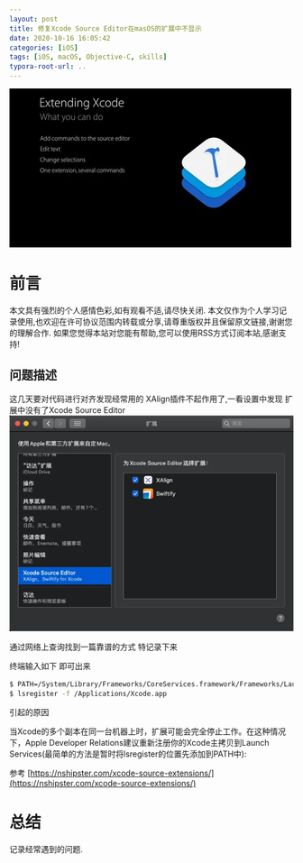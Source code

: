 ```yaml
---
layout: post
title: 修复Xcode Source Editor在masOS的扩展中不显示
date: 2020-10-16 16:05:42
categories: [iOS]
tags: [iOS, macOS, Objective-C, skills]
typora-root-url: ..
---
```


![](/assets/images/20201016XcodeSourceEditorNotWork/XcodeSourceEditorCover.webp)

# 前言

本文具有强烈的个人感情色彩,如有观看不适,请尽快关闭. 本文仅作为个人学习记录使用,也欢迎在许可协议范围内转载或分享,请尊重版权并且保留原文链接,谢谢您的理解合作. 如果您觉得本站对您能有帮助,您可以使用RSS方式订阅本站,感谢支持!


## 问题描述

这几天要对代码进行对齐发现经常用的 XAlign插件不起作用了,一看设置中发现 扩展中没有了Xcode Source Editor
![](/assets/images/20201016XcodeSourceEditorNotWork/XcodeSourceEditor.webp)

通过网络上查询找到一篇靠谱的方式 特记录下来

终端输入如下 即可出来

``` sh
$ PATH=/System/Library/Frameworks/CoreServices.framework/Frameworks/LaunchServices.framework/Support:"$PATH"
$ lsregister -f /Applications/Xcode.app
```

引起的原因

当Xcode的多个副本在同一台机器上时，扩展可能会完全停止工作。在这种情况下，Apple Developer Relations建议重新注册你的Xcode主拷贝到Launch Services(最简单的方法是暂时将lsregister的位置先添加到PATH中):

参考 [https://nshipster.com/xcode-source-extensions/](https://nshipster.com/xcode-source-extensions/)


# 总结

记录经常遇到的问题.